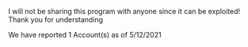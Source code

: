 I will not be sharing this program with anyone since it can be exploited! 
Thank you for understanding

We have reported 1 Account(s) as of 5/12/2021
